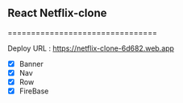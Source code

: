 ## React Netflix-clone

================================

Deploy URL : <https://netflix-clone-6d682.web.app>

- [x] Banner
- [x] Nav
- [x] Row
- [x] FireBase
